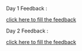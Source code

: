 
Day 1 Feedback :

[click here to fill the feedback](https://forms.office.com/Pages/ResponsePage.aspx?id=lwcinDfD-EmwhqmiSXn3KJPa_IlDXBNLpxQ0H5ZRyFFUNTVPUlowOTFIR0FBR0FaTEJITkFTQUlIWSQlQCNjPTEu)


Day 2 Feedback :

[click here to fill the feedback](https://forms.office.com/Pages/ResponsePage.aspx?id=lwcinDfD-EmwhqmiSXn3KJPa_IlDXBNLpxQ0H5ZRyFFUOThBMlNTNkpWQVkxMjhEMUxOQU9CVklZUiQlQCNjPTEu)